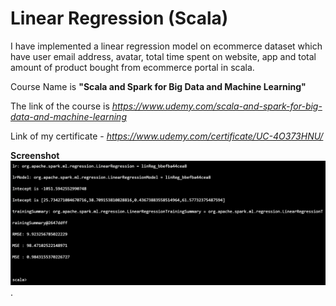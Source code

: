 # Linear Regression (Scala)

I have implemented a linear regression model on ecommerce dataset which have user email address, avatar, total time spent on website, app and total amount of product bought from ecommerce portal in scala. 

Course Name is **"Scala and Spark for Big Data and Machine Learning"**

The link of the course is *https://www.udemy.com/scala-and-spark-for-big-data-and-machine-learning*

Link of my certificate - *https://www.udemy.com/certificate/UC-4O373HNU/*

**Screenshot**
![alt_text](https://github.com/TDeepanshPandey/Linear_Regression_Scala/blob/master/LinearRegressionScreenshot.jpg)
.
